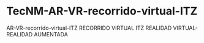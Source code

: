 # TecNM-AR-VR-recorrido-virtual-ITZ
AR-VR-recorrido-virtual-ITZ RECORRIDO VIRTUAL ITZ REALIDAD VIRTUAL-REALIDAD AUMENTADA
